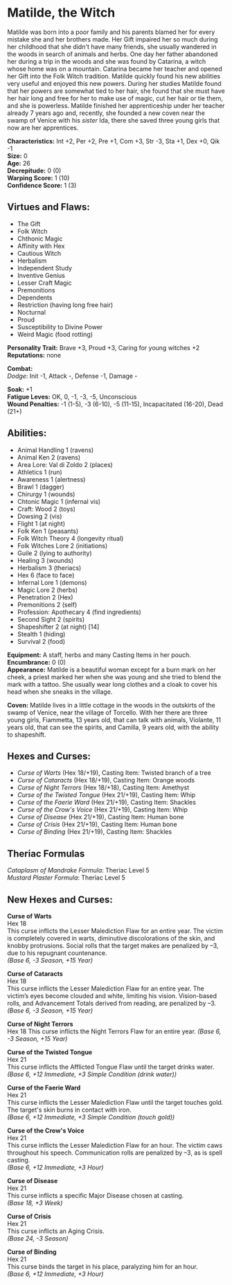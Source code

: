 # Matilde, the Witch

Matilde was born into a poor family and his parents blamed her for every mistake she and her brothers made. Her Gift impaired her so much during her childhood that she didn't have many friends, she usually wandered in the woods in search of animals and herbs. One day her father abandoned her during a trip in the woods and she was found by Catarina, a witch whose home was on a mountain. Catarina became her teacher and opened her Gift into the Folk Witch tradition. Matilde quickly found his new abilities very useful and enjoyed this new powers. During her studies Matilde found that her powers are somewhat tied to her hair, she found that she must have her hair long and free for her to make use of magic, cut her hair or tie them, and she is powerless. Matilde finished her apprenticeship under her teacher already 7 years ago and, recently, she founded a new coven near the swamp of Venice with his *sister* Ida, there she saved three young girls that now are her apprentices.

**Characteristics:** Int +2, Per +2, Pre +1, Com +3, Str -3, Sta +1, Dex +0, Qik -1  
**Size:** 0  
**Age:** 26  
**Decrepitude:** 0 (0)  
**Warping Score:** 1 (10)  
**Confidence Score:** 1 (3)

## Virtues and Flaws:

- The Gift
- Folk Witch
- Chthonic Magic
- Affinity with Hex
- Cautious Witch
- Herbalism
- Independent Study
- Inventive Genius
- Lesser Craft Magic
- Premonitions
- Dependents
- Restriction (having long free hair)
- Nocturnal
- Proud
- Susceptibility to Divine Power
- Weird Magic (food rotting)

**Personality Trait:** Brave +3, Proud +3, Caring for young witches +2  
**Reputations:** none

**Combat:**  
*Dodge*: Init -1, Attack -, Defense -1, Damage -  

**Soak:** +1  
**Fatigue Leves:** OK, 0, -1, -3, -5, Unconscious  
**Wound Penalties:** -1 (1-5), -3 (6-10), -5 (11-15), Incapacitated (16-20), Dead (21+)

## Abilities:

+ Animal Handling 1 (ravens)
+ Animal Ken 2 (ravens)
+ Area Lore: Val di Zoldo 2 (places)
+ Athletics 1 (run)
+ Awareness 1 (alertness)
+ Brawl 1 (dagger)
+ Chirurgy 1 (wounds)
+ Chtonic Magic 1 (infernal vis)
+ Craft: Wood 2 (toys)
+ Dowsing 2 (vis)
+ Flight 1 (at night)
+ Folk Ken 1 (peasants)
+ Folk Witch Theory 4 (longevity ritual)
+ Folk Witches Lore 2 (initiations)
+ Guile 2 (lying to authority)
+ Healing 3 (wounds)
+ Herbalism 3 (theriacs)
+ Hex 6 (face to face)
+ Infernal Lore 1 (demons)
+ Magic Lore 2 (herbs)
+ Penetration 2 (Hex)
+ Premonitions 2 (self)
+ Profession: Apothecary 4 (find ingredients)
+ Second Sight 2 (spirits)
+ Shapeshifter 2 (at night) [14]
+ Stealth 1 (hiding)
+ Survival 2 (food)

**Equipment:** A staff, herbs and many Casting Items in her pouch.  
**Encumbrance:** 0 (0)  
**Appearance:** Matilde is a beautiful woman except for a burn mark on her cheek, a priest marked her when she was young and she tried to blend the mark with a tattoo. She usually wear long clothes and a cloak to cover his head when she sneaks in the village.

**Coven:** Matilde lives in a little cottage in the woods in the outskirts of the swamp of Venice, near the village of Torcello. With her there are three young girls, Fiammetta, 13 years old, that can talk with animals, Violante, 11 years old, that can see the spirits, and Camilla, 9 years old, with the ability to shapeshift.

## Hexes and Curses:

+ *Curse of Warts* (Hex 18/+19), Casting Item: Twisted branch of a tree
+ *Curse of Cataracts* (Hex 18/+19), Casting Item: Orange woods
+ *Curse of Night Terrors* (Hex 18/+18), Casting Item: Amethyst
+ *Curse of the Twisted Tongue* (Hex 21/+19), Casting Item: Whip
+ *Curse of the Faerie Ward* (Hex 21/+19), Casting Item: Shackles
+ *Curse of the Crow's Voice* (Hex 21/+19), Casting Item: Whip
+ *Curse of Disease* (Hex 21/+19), Casting Item: Human bone
+ *Curse of Crisis* (Hex 21/+19), Casting Item: Human bone
+ *Curse of Binding* (Hex 21/+19), Casting Item: Shackles

## Theriac Formulas

*Cataplasm of Mandrake Formula*: Theriac Level 5  
*Mustard Plaster Formula*: Theriac Level 5

## New Hexes and Curses:

**Curse of Warts**  
Hex 18  
This curse inflicts the Lesser Malediction Flaw for an entire year. The victim is completely covered in warts, diminutive discolorations of the skin, and knobby protrusions. Social rolls that the target makes are penalized by –3, due to his repugnant countenance.  
*(Base 6, -3 Season, +15 Year)*

**Curse of Cataracts**  
Hex 18  
This curse inflicts the Lesser Malediction Flaw for an entire year. The victim’s eyes become clouded and white, limiting his vision. Vision-based rolls, and Advancement Totals derived from reading, are penalized by –3.  
*(Base 6, -3 Season, +15 Year)*

**Curse of Night Terrors**  
Hex 18
This curse inflicts the Night Terrors Flaw for an entire year.
*(Base 6, -3 Season, +15 Year)*

**Curse of the Twisted Tongue**  
Hex 21  
This curse inflicts the Afflicted Tongue Flaw until the target drinks water.  
*(Base 6, +12 Immediate, +3 Simple Condition (drink water))*

**Curse of the Faerie Ward**  
Hex 21  
This curse inflicts the Lesser Malediction Flaw until the target touches gold. The target's skin burns in contact with iron.  
*(Base 6, +12 Immediate, +3 Simple Condition (touch gold))*

**Curse of the Crow's Voice**  
Hex 21  
This curse inflicts the Lesser Malediction Flaw for an hour. The victim caws throughout his speech. Communication rolls are penalized by –3, as is spell casting.  
*(Base 6, +12 Immediate, +3 Hour)*

**Curse of Disease**  
Hex 21  
This curse inflicts a specific Major Disease chosen at casting.  
*(Base 18, +3 Week)*

**Curse of Crisis**  
Hex 21  
This curse inflicts an Aging Crisis.  
*(Base 24, -3 Season)*

**Curse of Binding**  
Hex 21  
This curse binds the target in his place, paralyzing him for an hour.  
*(Base 6, +12 Immediate, +3 Hour)*
